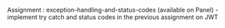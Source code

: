 Assignment : exception-handling-and-status-codes  (available on Panel)  - implement try catch and status codes in the previous assignment on JWT